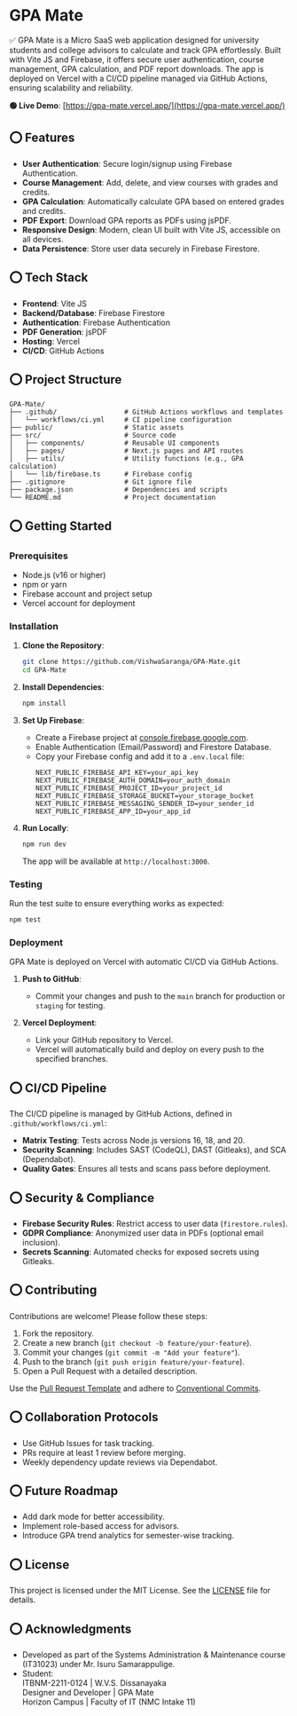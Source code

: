 # GPA Mate

✅ GPA Mate is a Micro SaaS web application designed for university students and college advisors to calculate and track GPA effortlessly. Built with Vite JS and Firebase, it offers secure user authentication, course management, GPA calculation, and PDF report downloads. The app is deployed on Vercel with a CI/CD pipeline managed via GitHub Actions, ensuring scalability and reliability.

**🟢 Live Demo**: [https://gpa-mate.vercel.app/](https://gpa-mate.vercel.app/)

## ⭕ Features

- **User Authentication**: Secure login/signup using Firebase Authentication.
- **Course Management**: Add, delete, and view courses with grades and credits.
- **GPA Calculation**: Automatically calculate GPA based on entered grades and credits.
- **PDF Export**: Download GPA reports as PDFs using jsPDF.
- **Responsive Design**: Modern, clean UI built with Vite JS, accessible on all devices.
- **Data Persistence**: Store user data securely in Firebase Firestore.

## ⭕ Tech Stack

- **Frontend**: Vite JS
- **Backend/Database**: Firebase Firestore
- **Authentication**: Firebase Authentication
- **PDF Generation**: jsPDF
- **Hosting**: Vercel
- **CI/CD**: GitHub Actions

## ⭕ Project Structure

```
GPA-Mate/
├── .github/                 # GitHub Actions workflows and templates
│   └── workflows/ci.yml     # CI pipeline configuration
├── public/                  # Static assets
├── src/                     # Source code
│   ├── components/          # Reusable UI components
│   ├── pages/               # Next.js pages and API routes
│   ├── utils/               # Utility functions (e.g., GPA calculation)
│   └── lib/firebase.ts      # Firebase config
├── .gitignore               # Git ignore file
├── package.json             # Dependencies and scripts
└── README.md                # Project documentation
```

## ⭕ Getting Started

### Prerequisites

- Node.js (v16 or higher)
- npm or yarn
- Firebase account and project setup
- Vercel account for deployment

### Installation

1. **Clone the Repository**:
   ```bash
   git clone https://github.com/VishwaSaranga/GPA-Mate.git
   cd GPA-Mate
   ```

2. **Install Dependencies**:
   ```bash
   npm install
   ```

3. **Set Up Firebase**:
   - Create a Firebase project at [console.firebase.google.com](https://console.firebase.google.com/).
   - Enable Authentication (Email/Password) and Firestore Database.
   - Copy your Firebase config and add it to a `.env.local` file:
     ```
     NEXT_PUBLIC_FIREBASE_API_KEY=your_api_key
     NEXT_PUBLIC_FIREBASE_AUTH_DOMAIN=your_auth_domain
     NEXT_PUBLIC_FIREBASE_PROJECT_ID=your_project_id
     NEXT_PUBLIC_FIREBASE_STORAGE_BUCKET=your_storage_bucket
     NEXT_PUBLIC_FIREBASE_MESSAGING_SENDER_ID=your_sender_id
     NEXT_PUBLIC_FIREBASE_APP_ID=your_app_id
     ```

4. **Run Locally**:
   ```bash
   npm run dev
   ```
   The app will be available at `http://localhost:3000`.

### Testing

Run the test suite to ensure everything works as expected:
```bash
npm test
```

### Deployment

GPA Mate is deployed on Vercel with automatic CI/CD via GitHub Actions.

1. **Push to GitHub**:
   - Commit your changes and push to the `main` branch for production or `staging` for testing.

2. **Vercel Deployment**:
   - Link your GitHub repository to Vercel.
   - Vercel will automatically build and deploy on every push to the specified branches.

## ⭕ CI/CD Pipeline

The CI/CD pipeline is managed by GitHub Actions, defined in `.github/workflows/ci.yml`:
- **Matrix Testing**: Tests across Node.js versions 16, 18, and 20.
- **Security Scanning**: Includes SAST (CodeQL), DAST (Gitleaks), and SCA (Dependabot).
- **Quality Gates**: Ensures all tests and scans pass before deployment.

## ⭕ Security & Compliance

- **Firebase Security Rules**: Restrict access to user data (`firestore.rules`).
- **GDPR Compliance**: Anonymized user data in PDFs (optional email inclusion).
- **Secrets Scanning**: Automated checks for exposed secrets using Gitleaks.

## ⭕ Contributing

Contributions are welcome! Please follow these steps:

1. Fork the repository.
2. Create a new branch (`git checkout -b feature/your-feature`).
3. Commit your changes (`git commit -m "Add your feature"`).
4. Push to the branch (`git push origin feature/your-feature`).
5. Open a Pull Request with a detailed description.

Use the [Pull Request Template](.github/pull_request_template.md) and adhere to [Conventional Commits](https://www.conventionalcommits.org/).

## ⭕ Collaboration Protocols

- Use GitHub Issues for task tracking.
- PRs require at least 1 review before merging.
- Weekly dependency update reviews via Dependabot.

## ⭕ Future Roadmap

- Add dark mode for better accessibility.
- Implement role-based access for advisors.
- Introduce GPA trend analytics for semester-wise tracking.

## ⭕ License

This project is licensed under the MIT License. See the [LICENSE](LICENSE) file for details.

## ⭕ Acknowledgments

- Developed as part of the Systems Administration & Maintenance course (IT31023) under Mr. Isuru Samarappulige.
- Student: <br>
ITBNM-2211-0124 | W.V.S. Dissanayaka <br>
Designer and Developer | GPA Mate <br>
Horizon Campus | Faculty of IT (NMC Intake 11)
